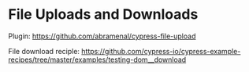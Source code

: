# File Uploads and Downloads

Plugin: https://github.com/abramenal/cypress-file-upload

File download reciple: https://github.com/cypress-io/cypress-example-recipes/tree/master/examples/testing-dom__download
